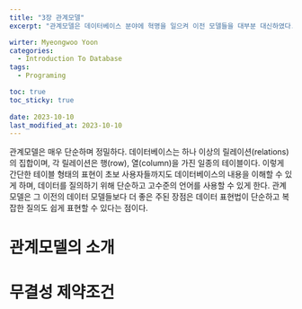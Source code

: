 ```yaml
---
title: "3장 관계모델"
excerpt: "관계모델은 데이터베이스 분야에 혁명을 일으켜 이전 모델들을 대부분 대신하였다. 오늘날, 관계모델은 훨씬 더 지배적인 데이터 모델이며 선도적인 DBMS 제품들의 기반이 되고 있다."

wirter: Myeongwoo Yoon
categories:
  - Introduction To Database
tags:
  - Programing

toc: true
toc_sticky: true
 
date: 2023-10-10
last_modified_at: 2023-10-10
---
```

관계모델은 매우 단순하며 정밀하다. 데이터베이스는 하나 이상의 릴레이션(relations)의 집합이며, 각 릴레이션은 행(row), 열(column)을 가진 일종의 테이블이다. 이렇게 간단한 테이블 형태의 표현이 초보 사용자들까지도 데이터베이스의 내용을 이해할 수 있게 하며, 데이터를 질의하기 위해 단순하고 고수준의 언어를 사용할 수 있게 한다. 관계모델은 그 이전의 데이터 모델들보다 더 좋은 주된 장점은 데이터 표현법이 단순하고 복잡한 질의도 쉽게 표현할 수 있다는 점이다.

관계모델의 소개
======


무결성 제약조건
======


